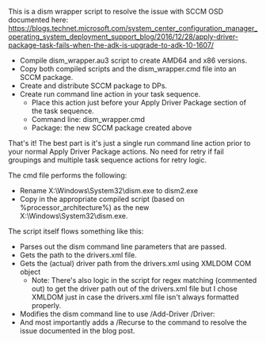 This is a dism wrapper script to resolve the issue with SCCM OSD documented here:
https://blogs.technet.microsoft.com/system_center_configuration_manager_operating_system_deployment_support_blog/2016/12/28/apply-driver-package-task-fails-when-the-adk-is-upgrade-to-adk-10-1607/

- Compile dism_wrapper.au3 script to create AMD64 and x86 versions.
- Copy both compiled scripts and the dism_wrapper.cmd file into an SCCM package.
- Create and distribute SCCM package to DPs.
- Create run command line action in your task sequence.
  - Place this action just before your Apply Driver Package section of the task sequence.
  - Command line: dism_wrapper.cmd
  - Package: the new SCCM package created above
  
That's it!  The best part is it's just a single run command line action prior to your normal Apply Driver Package actions.  No need for retry if fail groupings and multiple task sequence actions for retry logic.

The cmd file performs the following:
- Rename X:\Windows\System32\dism.exe to dism2.exe
- Copy in the appropriate compiled script (based on %processor_architecture%) as the new X:\Windows\System32\dism.exe.

The script itself flows something like this:
- Parses out the dism command line parameters that are passed.
- Gets the path to the drivers.xml file.
- Gets the (actual) driver path from the drivers.xml using XMLDOM COM object
  - Note: There's also logic in the script for regex matching (commented out) to get the driver path out of the drivers.xml file but I chose XMLDOM just in case the drivers.xml file isn't always formatted properly.
- Modifies the dism command line to use /Add-Driver /Driver:
- And most importantly adds a /Recurse to the command to resolve the issue documented in the blog post.
